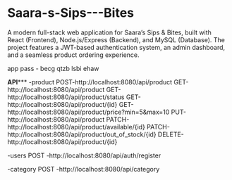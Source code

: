 # Saara-s-Sips---Bites
A modern full-stack web application for Saara’s Sips &amp; Bites, built with React (Frontend), Node.js/Express (Backend), and MySQL (Database). The project features a JWT-based authentication system, an admin dashboard, and a seamless product ordering experience.


app pass - becg qtzb lsbi ehaw


******API*********
-product
    POST-http://localhost:8080/api/product
    GET-http://localhost:8080/api/product
    GET-http://localhost:8080/api/product/status
    GET-http://localhost:8080/api/product/{id}
    GET-http://localhost:8080/api/product/price?min=5&max=10
    PUT-http://localhost:8080/api/product
    PATCH-http://localhost:8080/api/product/available/{id}
    PATCH-http://localhost:8080/api/product/out_of_stock/{id}
    DELETE-http://localhost:8080/api/product/{id}

-users 
    POST -http://localhost:8080/api/auth/register

-category
    POST -http://localhost:8080/api/category

